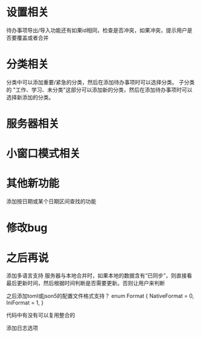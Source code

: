 # 设置相关
待办事项导出/导入功能还有如果id相同，检查是否冲突，如果冲突，提示用户是否要覆盖或者合并

# 分类相关
分类中可以添加重要/紧急的分类，然后在添加待办事项时可以选择分类。
子分类的 "工作、学习、未分类"这部分可以添加新的分类，然后在添加待办事项时可以选择新添加的分类。

# 服务器相关

# 小窗口模式相关

# 其他新功能
添加按日期或某个日期区间查找的功能

# 修改bug


# 之后再说
添加多语言支持
服务器与本地合并时，如果本地的数据含有“已同步”，则直接看最后更新时间，然后根据时间判断是否需要更新。否则让用户来判断


之后添加toml或json5的配置文件格式支持？
enum Format {
        NativeFormat = 0,
        IniFormat = 1,
}


代码中有没有可以复用整合的

添加日志选项






